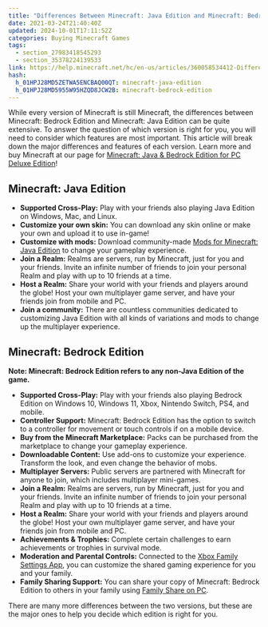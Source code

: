 ```yaml
---
title: "Differences Between Minecraft: Java Edition and Minecraft: Bedrock Edition"
date: 2021-03-24T21:40:40Z
updated: 2024-10-01T17:11:52Z
categories: Buying Minecraft Games
tags:
  - section_27983418545293
  - section_35378224139533
link: https://help.minecraft.net/hc/en-us/articles/360058534412-Differences-Between-Minecraft-Java-Edition-and-Minecraft-Bedrock-Edition
hash:
  h_01HPJ28MD5ZETWA5ENCBAQ00QT: minecraft-java-edition
  h_01HPJ28MD5955W95HZQD8JCW2B: minecraft-bedrock-edition
---
```


While every version of Minecraft is still Minecraft, the differences between Minecraft: Bedrock Edition and Minecraft: Java Edition can be quite extensive. To answer the question of which version is right for you, you will need to consider which features are most important. This article will break down the major differences and features of each version. Learn more and buy Minecraft at our page for [Minecraft: Java & Bedrock Edition for PC Deluxe Edition](https://www.minecraft.net/en-us/store/minecraft-deluxe-collection-pc)!

## Minecraft: Java Edition

- **Supported Cross-Play:** Play with your friends also playing Java Edition on Windows, Mac, and Linux.
- **Customize your own skin:** You can download any skin online or make your own and upload it to use in-game!
- **Customize with mods:** Download community-made [Mods for Minecraft: Java Edition](../Community-Guidelines/Mods-for-Minecraft-Java-Edition.md) to change your gameplay experience.
- **Join a Realm:** Realms are servers, run by Minecraft, just for you and your friends. Invite an infinite number of friends to join your personal Realm and play with up to 10 friends at a time.
- **Host a Realm:** Share your world with your friends and players around the globe! Host your own multiplayer game server, and have your friends join from mobile and PC.
- **Join a community:** There are countless communities dedicated to customizing Java Edition with all kinds of variations and mods to change up the multiplayer experience.

## Minecraft: Bedrock Edition

**Note: Minecraft: Bedrock Edition refers to any non-Java Edition of the game.** 

- **Supported Cross-Play:** Play with your friends also playing Bedrock Edition on Windows 10, Windows 11, Xbox, Nintendo Switch, PS4, and mobile.
- **Controller Support:** Minecraft: Bedrock Edition has the option to switch to a controller for movement or touch controls if on a mobile device.
- **Buy from the Minecraft Marketplace:** Packs can be purchased from the marketplace to change your gameplay experience.
- **Downloadable Content:** Use add-ons to customize your experience. Transform the look, and even change the behavior of mobs.
- **Multiplayer Servers:** Public servers are partnered with Minecraft for anyone to join, which includes multiplayer mini-games.
- **Join a Realm:** Realms are servers, run by Minecraft, just for you and your friends. Invite an infinite number of friends to join your personal Realm and play with up to 10 friends at a time.
- **Host a Realm:** Share your world with your friends and players around the globe! Host your own multiplayer game server, and have your friends join from mobile and PC.
- **Achievements & Trophies:** Complete certain challenges to earn achievements or trophies in survival mode.
- **Moderation and Parental Controls:** Connected to the [Xbox Family Settings App](https://www.xbox.com/en-US/apps/family-settings-app), you can customize the shared gaming experience for you and your family.
- **Family Sharing Support:** You can share your copy of Minecraft: Bedrock Edition to others in your family using [Family Share on PC](../Download-Install/How-to-Download-and-Play-Minecraft-Through-Family-Share-on-PC.md).

There are many more differences between the two versions, but these are the major ones to help you decide which edition is right for you.
